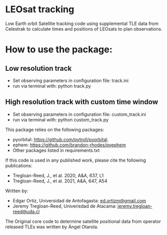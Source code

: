 # LEOsat tracking
Low Earth orbit Satellite tracking code using supplemental TLE data from
Celestrak to calculate times and positions of LEOsats to plan observations.

# How to use the package:

## Low resolution track

* Set observing parameters in configuration file: track.ini
* run via terminal with: python track.py

## High resolution track with custom time window

* Set observing parameters in configuration file: custom_track.ini
* run via terminal with: python custom_track.py

This package relies on the following packages:
* pyorbital: https://github.com/pytroll/pyorbital.
* ephem: https://github.com/brandon-rhodes/pyephem
* Other packages listed in requirements.txt

If this code is used in any published work, please cite the following
publications:
* Tregloan-Reed, J., et al. 2020, A&A, 637, L1
* Tregloan-Reed, J., et al. 2021, A&A, 647, A54

Written by:
* Edgar Ortiz, Universidad de Antofagasta: ed.ortizm@gmail.com
* Jeremy Tregloan-Reed, Univerisdad de Atacama: jeremy.tregloan-reed@uda.cl

The Original core code to determine satellite positional data from operator
released TLEs was written by Ángel Otarola.
